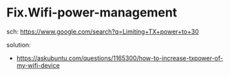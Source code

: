# Fix.Wifi-power-management
sch: https://www.google.com/search?q=Limiting+TX+power+to+30

solution:
- https://askubuntu.com/questions/1165300/how-to-increase-txpower-of-my-wifi-device
